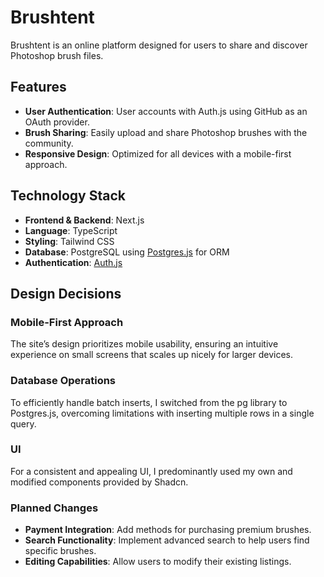 # Brushtent
Brushtent is an online platform designed for users to share and discover Photoshop brush files. 

## Features
- **User Authentication**: User accounts with Auth.js using GitHub as an OAuth provider.
- **Brush Sharing**: Easily upload and share Photoshop brushes with the community.
- **Responsive Design**: Optimized for all devices with a mobile-first approach.

## Technology Stack
- **Frontend & Backend**: Next.js
- **Language**: TypeScript
- **Styling**: Tailwind CSS
- **Database**: PostgreSQL using [Postgres.js](https://github.com/porsager/postgres) for ORM
- **Authentication**: [Auth.js](https://authjs.dev)

## Design Decisions

### Mobile-First Approach
The site’s design prioritizes mobile usability, ensuring an intuitive experience on small screens that scales up nicely for larger devices.

### Database Operations
To efficiently handle batch inserts, I switched from the pg library to Postgres.js, overcoming limitations with inserting multiple rows in a single query.

### UI
For a consistent and appealing UI, I predominantly used my own and modified components provided by Shadcn.

### Planned Changes
- **Payment Integration**: Add methods for purchasing premium brushes.
- **Search Functionality**: Implement advanced search to help users find specific brushes.
- **Editing Capabilities**: Allow users to modify their existing listings.

